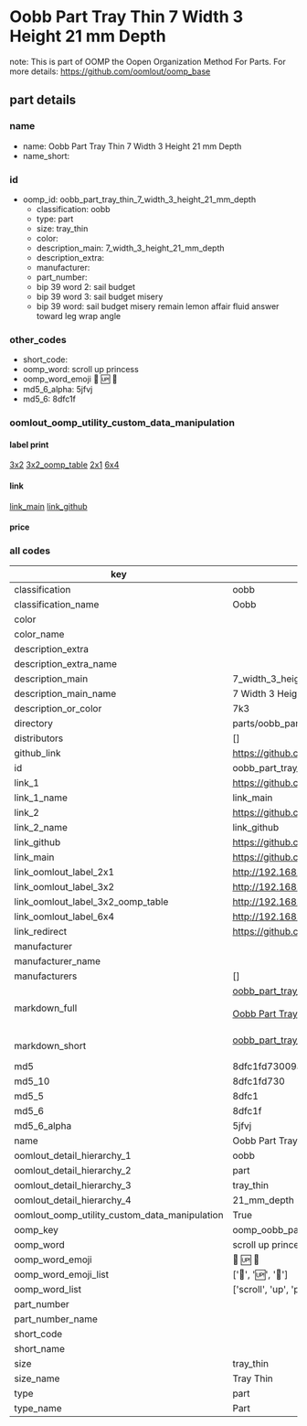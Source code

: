 # Oobb Part Tray Thin 7 Width 3 Height 21 mm Depth  

note: This is part of OOMP the Oopen Organization Method For Parts. For more details: https://github.com/oomlout/oomp_base

##  part details
  







### name
* name: Oobb Part Tray Thin 7 Width 3 Height 21 mm Depth
* name_short: 
### id
* oomp_id: oobb_part_tray_thin_7_width_3_height_21_mm_depth
  * classification: oobb
  * type: part
  * size: tray_thin
  * color: 
  * description_main: 7_width_3_height_21_mm_depth
  * description_extra: 
  * manufacturer: 
  * part_number: 
  * bip 39 word 2: sail budget
  * bip 39 word 3: sail budget misery
  * bip 39 word: sail budget misery remain lemon affair fluid answer toward leg wrap angle

### other_codes
* short_code: 
* oomp_word: scroll up princess
* oomp_word_emoji :scroll: :up: :princess:
* md5_6_alpha: 5jfvj
* md5_6: 8dfc1f






### oomlout_oomp_utility_custom_data_manipulation
#### label print
[3x2](http://192.168.1.245:1112/?label=oomp%205jfvj)
[3x2_oomp_table](http://192.168.1.108:1112/?label=oomp%205jfvj)
[2x1](http://192.168.1.242:1112/?label=oomp%205jfvj)
[6x4](http://192.168.1.55:1112/?label=oomp%205jfvj)    

#### link

[link_main](https://github.com/oomlout/oomlout_oomp_version_1_messy/tree/main/parts/oobb_part_tray_thin_7_width_3_height_21_mm_depth) [link_github](https://github.com/oomlout/oomlout_oomp_version_1_messy/tree/main/parts/oobb_part_tray_thin_7_width_3_height_21_mm_depth)                             

#### price







### all codes 
| key | value |  
| --- | --- |  
| classification | oobb |  
| classification_name | Oobb |  
| color |  |  
| color_name |  |  
| description_extra |  |  
| description_extra_name |  |  
| description_main | 7_width_3_height_21_mm_depth |  
| description_main_name | 7 Width 3 Height 21 mm Depth |  
| description_or_color | 7k3 |  
| directory | parts/oobb_part_tray_thin_7_width_3_height_21_mm_depth |  
| distributors | [] |  
| github_link | https://github.com/oomlout/oomlout_oomp_part_src/tree/main/parts/oobb_part_tray_thin_7_width_3_height_21_mm_depth |  
| id | oobb_part_tray_thin_7_width_3_height_21_mm_depth |  
| link_1 | https://github.com/oomlout/oomlout_oomp_version_1_messy/tree/main/parts/oobb_part_tray_thin_7_width_3_height_21_mm_depth |  
| link_1_name | link_main |  
| link_2 | https://github.com/oomlout/oomlout_oomp_version_1_messy/tree/main/parts/oobb_part_tray_thin_7_width_3_height_21_mm_depth |  
| link_2_name | link_github |  
| link_github | https://github.com/oomlout/oomlout_oomp_version_1_messy/tree/main/parts/oobb_part_tray_thin_7_width_3_height_21_mm_depth |  
| link_main | https://github.com/oomlout/oomlout_oomp_version_1_messy/tree/main/parts/oobb_part_tray_thin_7_width_3_height_21_mm_depth |  
| link_oomlout_label_2x1 | http://192.168.1.242:1112/?label=oomp%205jfvj |  
| link_oomlout_label_3x2 | http://192.168.1.245:1112/?label=oomp%205jfvj |  
| link_oomlout_label_3x2_oomp_table | http://192.168.1.108:1112/?label=oomp%205jfvj |  
| link_oomlout_label_6x4 | http://192.168.1.55:1112/?label=oomp%205jfvj |  
| link_redirect | https://github.com/oomlout/oomlout_oomp_version_1_messy/tree/main/parts/oobb_part_tray_thin_7_width_3_height_21_mm_depth |  
| manufacturer |  |  
| manufacturer_name |  |  
| manufacturers | [] |  
| markdown_full | [oobb_part_tray_thin_7_width_3_height_21_mm_depth](none)<br>[](none)<br>[Oobb Part Tray Thin 7 Width 3 Height 21 Mm Depth](none)<br><br> |  
| markdown_short | [oobb_part_tray_thin_7_width_3_height_21_mm_depth](none)<br><br> |  
| md5 | 8dfc1fd73009ab34113feb591b4765f1 |  
| md5_10 | 8dfc1fd730 |  
| md5_5 | 8dfc1 |  
| md5_6 | 8dfc1f |  
| md5_6_alpha | 5jfvj |  
| name | Oobb Part Tray Thin 7 Width 3 Height 21 mm Depth |  
| oomlout_detail_hierarchy_1 | oobb |  
| oomlout_detail_hierarchy_2 | part |  
| oomlout_detail_hierarchy_3 | tray_thin |  
| oomlout_detail_hierarchy_4 | 21_mm_depth |  
| oomlout_oomp_utility_custom_data_manipulation | True |  
| oomp_key | oomp_oobb_part_tray_thin_7_width_3_height_21_mm_depth |  
| oomp_word | scroll up princess |  
| oomp_word_emoji | :scroll: :up: :princess: |  
| oomp_word_emoji_list | [':scroll:', ':up:', ':princess:'] |  
| oomp_word_list | ['scroll', 'up', 'princess'] |  
| part_number |  |  
| part_number_name |  |  
| short_code |  |  
| short_name |  |  
| size | tray_thin |  
| size_name | Tray Thin |  
| type | part |  
| type_name | Part |  
